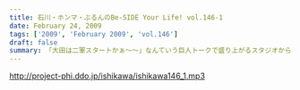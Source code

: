 ```yaml
---
title: 石川・ホンマ・ぶるんのBe-SIDE Your Life! vol.146-1
date: February 24, 2009
tags: ['2009', 'February 2009', 'vol.146']
draft: false
summary: 「大田は二軍スタートかぁ～～」なんていう巨人トークで盛り上がるスタジオからスタート！「まぁ、松井も二軍スタートだったからね！」・・・なんて言う・・・よくある風景。NAMAE
---
```


http://project-phi.ddo.jp/ishikawa/ishikawa146_1.mp3